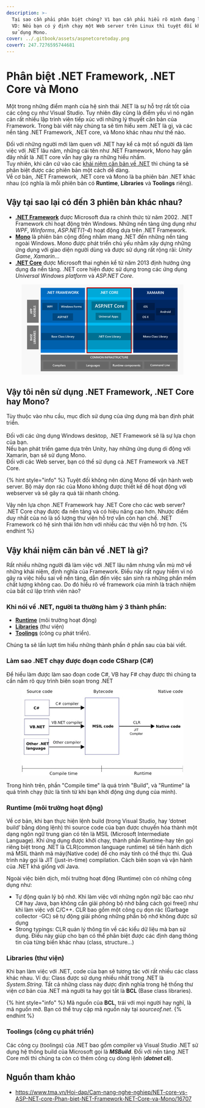 ```yaml
---
description: >-
  Tại sao cần phải phân biệt chúng? Vì bạn cần phải hiểu rõ mình đang làm gì.
  VD: Nếu bạn có ý định chạy một Web server trên Linux thì tuyệt đối không nên
  sử dụng Mono.
cover: ../.gitbook/assets/aspnetcoretoday.png
coverY: 247.7276595744681
---
```


# Phân biệt .NET Framework, .NET Core và Mono

Một trong những điểm mạnh của hệ sinh thái .NET là sự hỗ trợ rất tốt của các công cụ như Visual Studio. Tuy nhiên đây cũng là điểm yếu vì nó ngăn cản rất nhiều lập trình viên tiếp xúc với những lý thuyết căn bản của Framework. Trong bài viết này chúng ta sẽ tìm hiểu xem .NET là gì, và các nền tảng .NET Framework, .NET core, và Mono khác nhau như thế nào.

Đối với những người mới làm quen với .NET hay kể cả một số người đã làm việc với .NET lâu năm, những cái tên như .NET Framework, Mono hay gần đây nhất là .NET core vẫn hay gây ra những hiểu nhầm.\
Tuy nhiên, khi căn cứ vào các [khái niệm căn bản về .NET](./#vay-khai-niem-can-ban-ve-.net-la-gi) thì chúng ta sẽ phân biệt được các phiên bản một cách dễ dàng.\
Về cơ bản, .NET Framework, .NET core và Mono là ba phiên bản .NET khác nhau (có nghĩa là mỗi phiên bản có **Runtime**, **Libraries** và **Toolings** riêng).

## Vậy tại sao lại có đến 3 phiên bản khác nhau?

* [**.NET Framework**](.net-framework.md) được Microsoft đưa ra chính thức từ năm 2002. .NET Framework chỉ hoạt động trên Windows. Những nền tảng ứng dụng như _WPF_, _Winforms_, _ASP.NET(1-4_) hoạt động dựa trên .NET Framework.
* [**Mono**](mono.md) là phiên bản cộng đồng nhằm mang .NET đến những nền tảng ngoài Windows. Mono được phát triển chủ yếu nhằm xây dựng những ứng dụng với giao diện người dùng và được sử dụng rất rộng rãi: _Unity Game_, _Xamarin_…
* [**.NET Core**](.net-core.md) được Microsoft thai nghén kể từ năm 2013 định hướng ứng dụng đa nền tảng. .NET core hiện được sử dụng trong các ứng dụng _Universal Windows platform_ và _ASP.NET Core_.

<figure><img src="../.gitbook/assets/aspnetcoretoday.png" alt=""><figcaption></figcaption></figure>

## Vậy tôi nên sử dụng .NET Framework, .NET Core hay Mono?

Tùy thuộc vào nhu cầu, mục đích sử dụng của ứng dụng mà bạn định phát triển.\
\
Đối với các ứng dụng Windows desktop, .NET Framework sẽ là sự lựa chọn của bạn.\
Nếu bạn phát triển game dựa trên Unity, hay những ứng dụng di động với Xamarin, bạn sẽ sử dụng Mono.\
Đối với các Web server, bạn có thể sử dụng cả .NET Framework và .NET Core.

{% hint style="info" %}
Tuyệt đối không nên dùng Mono để vận hành web server. Bộ máy dọn rác của Mono không được thiết kế để hoạt động với webserver và sẽ gây ra quá tải nhanh chóng.

Vậy nên lựa chọn .NET Framework hay .NET Core cho các web server? .NET Core chạy được đa nền tảng và có hiệu năng cao hơn. Nhược điểm duy nhất của nó là số lượng thư viện hỗ trợ vẫn còn hạn chế. .NET Framework có hệ sinh thái lớn hơn với nhiều các thư viện hỗ trợ hơn.
{% endhint %}

## Vậy khái niệm căn bản về .NET là gì?

Rất nhiều những người đã làm việc với .NET lâu năm nhưng vẫn mù mờ về những khái niệm, định nghĩa của Framework. Điều này rất nguy hiểm vì nó gây ra việc hiểu sai về nền tảng, dẫn đến việc sản sinh ra những phần mềm chất lượng không cao. Do đó hiểu rõ về framework của mình là trách nhiệm của bất cứ lập trình viên nào?

### Khi nói về .NET, người ta thường hàm ý 3 thành phần:

* [**Runtime**](./#runtime-moi-truong-hoat-dong) (môi trường hoạt động)
* [**Libraries**](./#libraries-thu-vien) (thư viện)
* [**Toolings**](./#toolings-cong-cu-phat-trien) (công cụ phát triển).

Chúng ta sẽ lần lượt tìm hiểu những thành phần ở phần sau của bài viết.

### Làm sao .NET chạy được đoạn code CSharp (C#)

Để hiểu làm được làm sao đoạn code C#, VB hay F# chạy được thì chúng ta cần nắm rõ quy trình biên soạn trong .NET

<figure><img src="../.gitbook/assets/image.png" alt=""><figcaption></figcaption></figure>

Trong hình trên, phần "Compile time" là quá trình "Build", và "Runtime" là quá trình chạy (tức là tính từ khi bạn khởi động ứng dụng của mình).

### Runtime (môi trường hoạt động)

Về cơ bản, khi bạn thực hiện lệnh build (trong Visual Studio, hay ‘dotnet build’ bằng dòng lệnh) thì source code của bạn được chuyển hóa thành một dạng ngôn ngữ trung gian có tên là MSIL (Microsoft Intermediate Language). Khi ứng dụng được khởi chạy, thành phần Runtime-hay tên gọi riêng biệt trong .NET là CLR(common language runtime) sẽ tiến hành dịch mã MSIL thành mã máy(Native code) để cho máy tính có thể thực thi. Quá trình này gọi là JIT (just-in-time) compilation. Cách biên soạn và vận hành của .NET khá giống với Java.

Ngoài việc biên dịch, môi trường hoạt động (Runtime) còn có những công dụng như:

* Tự động quản lý bộ nhớ. Khi làm việc với những ngôn ngữ bậc cao như C# hay Java, bạn không cần giải phóng bộ nhớ bằng cách gọi free() như khi làm việc với C/C++. CLR bao gồm một công cụ dọn rác (Garbage collector -GC) sẽ tự động giải phóng những phần bộ nhớ không được sử dụng
* Strong typings: CLR quản lý thông tin về các kiểu dữ liệu mà bạn sử dụng. Điều này giúp cho bạn có thể phân biệt được các định dạng thông tin của từng biến khác nhau (class, structure…)

### **Libraries** (thư viện)

Khi bạn làm việc với .NET, code của bạn sẽ tương tác với rất nhiều các class khác nhau. Ví dụ: Class được sử dụng nhiều nhất trong .NET là _System.String_. Tất cả những class này được định nghĩa trong hệ thống thư viện cơ bản của .NET mà người ta hay gọi tắt là **BCL** (Base class libraries).

{% hint style="info" %}
Mã nguồn của **BCL**, trái với mọi người hay nghĩ, là mã nguồn mở. Bạn có thể truy cập mã nguồn này tại _sourceof.net_.
{% endhint %}

### **Toolings** (công cụ phát triển)

Các công cụ (toolings) của .NET bao gồm compiler và Visual Studio .NET sử dụng hệ thống build của Microsoft gọi là _**MSBuild**_. Đối với nền tảng .NET Core mới thì chúng ta còn có thêm công cụ dòng lệnh (_**dotnet cli**_).

## Nguồn tham khảo

* https://www.tma.vn/Hoi-dap/Cam-nang-nghe-nghiep/NET-core-vs-ASP-NET-core-Phan-biet-NET-Framework-NET-Core-va-Mono/16707
